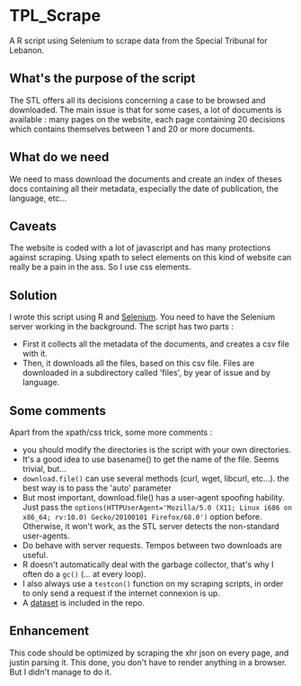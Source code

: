 # TPL_Scrape
A R script using Selenium to scrape data from the Special Tribunal for Lebanon.

## What's the purpose of the script

The STL offers all its decisions concerning a case to be browsed and downloaded.
The main issue is that for some cases, a lot of documents is available : many pages on the website, each page containing 20 decisions which contains themselves between 1 and 20 or more documents.

## What do we need

We need to mass download the documents and create an index of theses docs containing all their metadata, especially the date of publication, the language, etc...

## Caveats

The website is coded with a lot of javascript and has many protections against scraping.
Using xpath to select elements on this kind of website can really be a pain in the ass. So I use css elements. 

## Solution 

I wrote this script using R and [Selenium](https://www.seleniumhq.org/download/).
You need to have the Selenium server working in the background.
The script has two parts : 
* First it collects all the metadata of the documents, and creates a csv file with it.
* Then, it downloads all the files, based on this csv file.
Files are downloaded in a subdirectory called 'files', by year of issue and by language.

## Some comments

Apart from the xpath/css trick, some more comments : 
* you should modify the directories is the script with your own directories.
* It's a good idea to use basename() to get the name of the file. Seems trivial, but...
* `download.file()` can use several methods (curl, wget, libcurl, etc...). the best way is to pass the 'auto' parameter
* But most important, download.file() has a user-agent spoofing hability. 
Just pass the 
`options(HTTPUserAgent='Mozilla/5.0 (X11; Linux i686 on x86_64; rv:10.0) Gecko/20100101 Firefox/68.0')`
option before. Otherwise, it won't work, as the STL server detects the non-standard user-agents.
* Do behave with server requests. Tempos between two downloads are useful.
* R doesn't automatically deal with the garbage collector, that's why I often do a `gc()` (... at every loop).
* I also always use a `testcon()` function on my scraping scripts, in order to only send a request if the internet connexion is up.
* A [dataset](https://github.com/hpiedcoq/TPL_Scrape/raw/master/DatasetAll.csv) is included in the repo.

## Enhancement

This code should be optimized by scraping the xhr json on every page, and justin parsing it.
This done, you don't have to render anything in a browser. 
But I didn't manage to do it.




